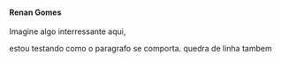 #### Renan Gomes

Imagine algo interressante aqui, 

estou testando como o paragrafo se comporta.
quedra de linha tambem 
